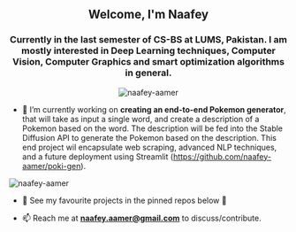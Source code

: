 <h2 align="center">Welcome, I'm Naafey</h2>
<h3 align="center">Currently in the last semester of CS-BS at LUMS, Pakistan. I am mostly interested in Deep Learning techniques, Computer Vision, Computer Graphics and smart optimization algorithms in general.</h3>


<p align="center"> <img src="https://komarev.com/ghpvc/?username=naafey-aamer&label=Profile%20views&color=0e75b6&style=flat" alt="naafey-aamer" /> </p>


- 🔭 I’m currently working on **creating an end-to-end Pokemon generator**, that will take as input a single word, and create a description of a Pokemon based on the word. The description will be fed into the Stable Diffusion API to generate the Pokemon based on the description. This end project wil encapsulate web scraping, advanced NLP techniques, and a future deployment using Streamlit (https://github.com/naafey-aamer/poki-gen).

<p><img align="center" src="https://github-readme-streak-stats.herokuapp.com/?user=naafey-aamer&" alt="naafey-aamer" /></p>

- 🔭 See my favourite projects in the pinned repos below 🔽

- 📫 Reach me at **naafey.aamer@gmail.com** to discuss/contribute.
